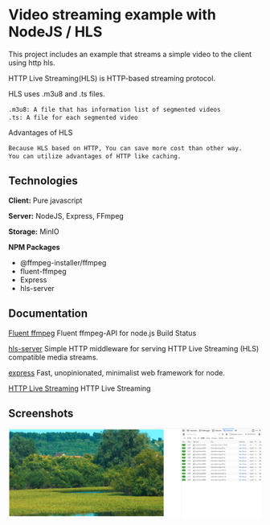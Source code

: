 
# Video streaming example with NodeJS / HLS


This project includes an example that streams a simple video to the client using http hls.

HTTP Live Streaming(HLS) is HTTP-based streaming protocol.


HLS uses .m3u8 and .ts files.

    .m3u8: A file that has information list of segmented videos
    .ts: A file for each segmented video

Advantages of HLS

    Because HLS based on HTTP, You can save more cost than other way.
    You can utilize advantages of HTTP like caching.


## Technologies

**Client:** Pure javascript

**Server:** NodeJS, Express, FFmpeg

**Storage:**  MinIO

**NPM Packages** 
- @ffmpeg-installer/ffmpeg
- fluent-ffmpeg
- Express
- hls-server


## Documentation

[Fluent ffmpeg](https://www.npmjs.com/package/fluent-ffmpeg) Fluent ffmpeg-API for node.js Build Status

[hls-server](https://www.npmjs.com/package/hls-server) Simple HTTP middleware for serving HTTP Live Streaming (HLS) compatible media streams.

[express](https://www.npmjs.com/package/express) Fast, unopinionated, minimalist web framework for node.

[HTTP Live Streaming](https://developer.apple.com/documentation/http_live_streaming) HTTP Live Streaming


## Screenshots

![App Screenshot](https://github.com/metinagaoglu/NodeJS-http-hls-example/blob/main/images/Screenshot-video-example.png?raw=true)

